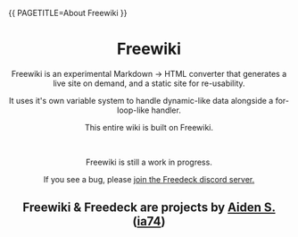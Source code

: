 {{
  PAGETITLE=About Freewiki
}}

<center>

# Freewiki

Freewiki is an experimental Markdown -> HTML converter that generates a live site on demand, and a static site for re-usability.

It uses it's own variable system to handle dynamic-like data alongside a for-loop-like handler.

This entire wiki is built on Freewiki.

<br>

Freewiki is still a work in progress.</p>
If you see a bug, please <a href="https://freedeck.app/discord">join the Freedeck discord server.</a>


## Freewiki & Freedeck are projects by <a href="https://aidens.dev">Aiden S.</a> (<a href="https://github.com/ia74">ia74</a>)